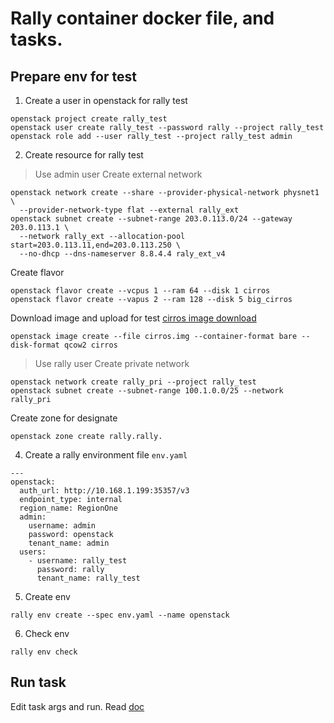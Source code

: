 # Rally container docker file, and tasks.
## Prepare env for test

1. Create a user in openstack for rally test
```
openstack project create rally_test
openstack user create rally_test --password rally --project rally_test
openstack role add --user rally_test --project rally_test admin
```

2. Create resource for rally test
> Use admin user 
Create external network
```
openstack network create --share --provider-physical-network physnet1 \
  --provider-network-type flat --external rally_ext
openstack subnet create --subnet-range 203.0.113.0/24 --gateway 203.0.113.1 \
  --network rally_ext --allocation-pool start=203.0.113.11,end=203.0.113.250 \
  --no-dhcp --dns-nameserver 8.8.4.4 raly_ext_v4
```
Create flavor
```
openstack flavor create --vcpus 1 --ram 64 --disk 1 cirros
openstack flavor create --vapus 2 --ram 128 --disk 5 big_cirros
```
Download image and upload for test 
[cirros image download](http://download.cirros-cloud.net/0.4.0/cirros-0.4.0-x86_64-disk.img)
```
openstack image create --file cirros.img --container-format bare --disk-format qcow2 cirros
```
> Use rally user
Create private network 
```
openstack network create rally_pri --project rally_test
openstack subnet create --subnet-range 100.1.0.0/25 --network rally_pri
```
Create zone for designate
```
openstack zone create rally.rally.
```
4. Create a rally environment file `env.yaml`
```
---
openstack:
  auth_url: http://10.168.1.199:35357/v3
  endpoint_type: internal
  region_name: RegionOne
  admin:
    username: admin
    password: openstack
    tenant_name: admin
  users:
    - username: rally_test
      password: rally
      tenant_name: rally_test
```
5. Create env
```
rally env create --spec env.yaml --name openstack
```

6. Check env
```
rally env check 
```
## Run task
Edit task args and run.
Read [doc](openstack/README.rst)
